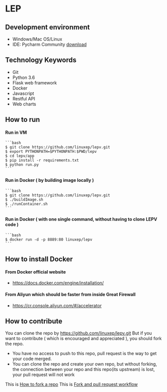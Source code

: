 
# LEP


## Development environment
- Windows/Mac OS/Linux
- IDE: Pycharm Community [download](https://www.jetbrains.com/pycharm/download)

## Technology Keywords
- Git
- Python 3.6
- Flask web framework
- Docker
- Javascript
- Restful API
- Web charts

## How to run

#### Run in VM

    ```bash
    $ git clone https://github.com/linuxep/lepv.git
    $ export PYTHONPATH=$PYTHONPATH:$PWD/lepv
    $ cd lepv/app
    $ pip install -r requirements.txt
    $ python run.py
    ```

#### Run in Docker ( by building image locally )

    ```bash
    $ git clone https://github.com/linuxep/lepv.git
    $ ./buildImage.sh
    $ ./runContainer.sh
    ```

#### Run in Docker ( with one single command, without having to clone LEPV code )
    ```bash
    $ docker run -d -p 8889:80 linuxep/lepv
    ```


## How to install Docker

#### From Docker official website
 - https://docs.docker.com/engine/installation/

#### From Aliyun which should be faster from inside Great Firewall
 - https://cr.console.aliyun.com/#/accelerator


## How to contribute
You can clone the repo by https://github.com/linuxep/lepv.git
But if you want to contribute ( which is encouraged and appreciated ), you should fork the repo.
 - You have no access to push to this repo, pull request is the way to get your code merged.
 - You can clone the repo and create your own repo, but without forking,
   the connection between your repo and this repo(its upstream) is lost, your pull request will not work

This is [How to fork a repo](https://help.github.com/articles/fork-a-repo/)
This is [Fork and pull request workflow](https://gist.github.com/Chaser324/ce0505fbed06b947d962)



